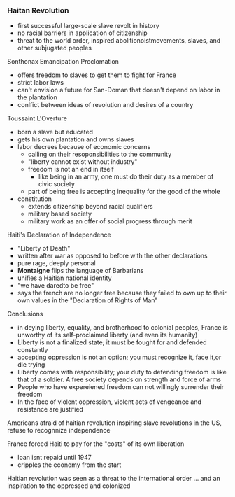 ### Haitan Revolution

- first successful large-scale slave revolt in history
- no racial barriers in application of citizenship
- threat to the world order, inspired abolitionoistmovements, slaves, and other subjugated peoples

Sonthonax Emancipation Proclomation
- offers freedom to slaves to get them to fight for France
- strict labor laws
- can't envision a future for San-Doman that doesn't depend on labor in the plantation
- conlfict between ideas of revolution and desires of a country

Toussaint L'Overture
- born a slave but educated
- gets his own plantation and owns slaves
- labor decrees because of economic concerns
    - calling on their resoponsibilities to the community
    - "liberty cannot exist without industry"
    - freedom is not an end in itself
        - like being in an army, one must do their duty as a member of civic society
    - part of being free is accepting inequality for the good of the whole
- constitution
    - extends citizenship beyond racial qualifiers
    - military based society
    - military work as an offer of social progress through merit

Haiti's Declaration of Independence
- "Liberty of Death"
- written after war as opposed to before with the other declarations
- pure rage, deeply personal
- **Montaigne** flips the language of Barbarians
- unifies a Haitian national identity
- "we have daredto be free"
- says the french are no longer free because they failed to own up to their own values in the "Declaration of Rights of Man"

Conclusions
- in deying liberty, equality, and brotherhood to colonial peoples, France is unworthy of its self-proclaimed liberty (and even its humanity)
- Liberty is not a finalized state; it must be fought for and defended constantly
- accepting oppression is not an option; you must recognize it, face it,or die trying
- Liberty comes with responsibility; your duty to defending freedom is like that of a soldier. A free society depends on strength and force of arms
- People who have expereiened freedom can not willingly surrender their freedom
- In the face of violent oppression, violent acts of vengeance and resistance are justified

Americans afraid of haitian revolution inspiring slave revolutions in the US, refuse to recognnize independence

France forced Haiti to pay for the "costs" of its own liberation
- loan isnt repaid until 1947
- cripples the economy from the start

Haitian revolution was seen as a threat to the international order ... and an inspiration to the oppressed and colonized

